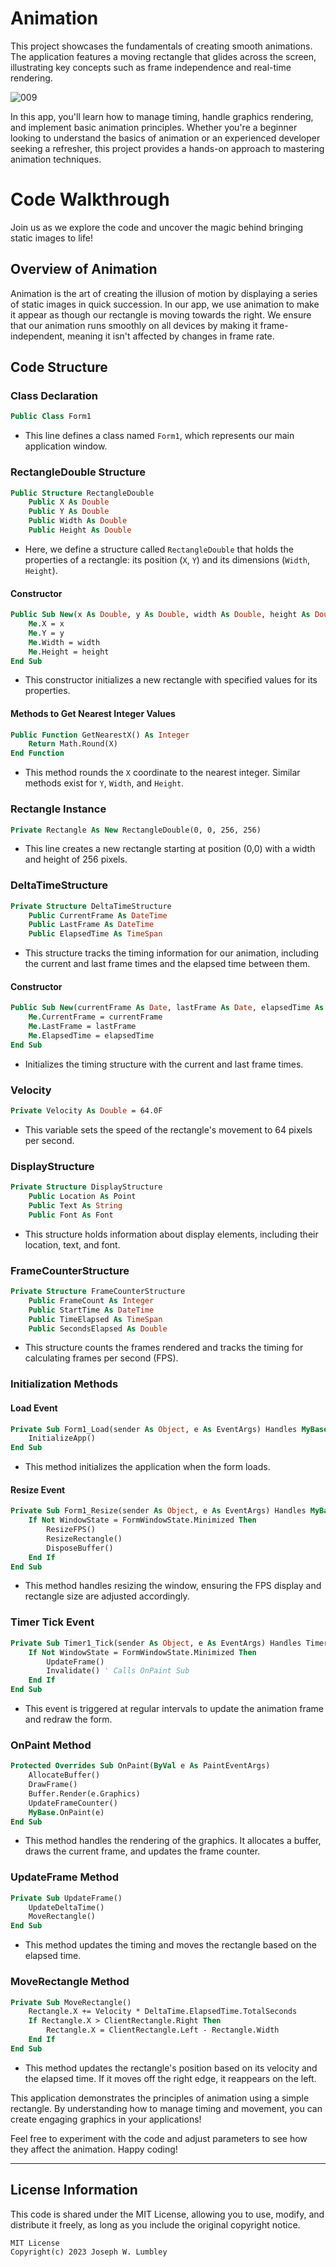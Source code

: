 # Animation
This project showcases the fundamentals of creating smooth animations. The application features a moving rectangle that glides across the screen, illustrating key concepts such as frame independence and real-time rendering.




![009](https://github.com/user-attachments/assets/de7d6624-896d-4641-8c71-af121ecee5ff)



In this app, you'll learn how to manage timing, handle graphics rendering, and implement basic animation principles. Whether you're a beginner looking to understand the basics of animation or an experienced developer seeking a refresher, this project provides a hands-on approach to mastering animation techniques.



# Code Walkthrough

Join us as we explore the code and uncover the magic behind bringing static images to life!

## Overview of Animation

Animation is the art of creating the illusion of motion by displaying a series of static images in quick succession. In our app, we use animation to make it appear as though our rectangle is moving towards the right. We ensure that our animation runs smoothly on all devices by making it frame-independent, meaning it isn't affected by changes in frame rate.

## Code Structure

### Class Declaration

```vb
Public Class Form1
```
- This line defines a class named `Form1`, which represents our main application window.

### RectangleDouble Structure

```vb
Public Structure RectangleDouble
    Public X As Double
    Public Y As Double
    Public Width As Double
    Public Height As Double
```
- Here, we define a structure called `RectangleDouble` that holds the properties of a rectangle: its position (`X`, `Y`) and its dimensions (`Width`, `Height`).

#### Constructor

```vb
Public Sub New(x As Double, y As Double, width As Double, height As Double)
    Me.X = x
    Me.Y = y
    Me.Width = width
    Me.Height = height
End Sub
```
- This constructor initializes a new rectangle with specified values for its properties.

#### Methods to Get Nearest Integer Values

```vb
Public Function GetNearestX() As Integer
    Return Math.Round(X)
End Function
```
- This method rounds the `X` coordinate to the nearest integer. Similar methods exist for `Y`, `Width`, and `Height`.

### Rectangle Instance

```vb
Private Rectangle As New RectangleDouble(0, 0, 256, 256)
```
- This line creates a new rectangle starting at position (0,0) with a width and height of 256 pixels.

### DeltaTimeStructure

```vb
Private Structure DeltaTimeStructure
    Public CurrentFrame As DateTime
    Public LastFrame As DateTime
    Public ElapsedTime As TimeSpan
```
- This structure tracks the timing information for our animation, including the current and last frame times and the elapsed time between them.

#### Constructor

```vb
Public Sub New(currentFrame As Date, lastFrame As Date, elapsedTime As TimeSpan)
    Me.CurrentFrame = currentFrame
    Me.LastFrame = lastFrame
    Me.ElapsedTime = elapsedTime
End Sub
```
- Initializes the timing structure with the current and last frame times.

### Velocity

```vb
Private Velocity As Double = 64.0F
```
- This variable sets the speed of the rectangle's movement to 64 pixels per second.

### DisplayStructure

```vb
Private Structure DisplayStructure
    Public Location As Point
    Public Text As String
    Public Font As Font
```
- This structure holds information about display elements, including their location, text, and font.

### FrameCounterStructure

```vb
Private Structure FrameCounterStructure
    Public FrameCount As Integer
    Public StartTime As DateTime
    Public TimeElapsed As TimeSpan
    Public SecondsElapsed As Double
```
- This structure counts the frames rendered and tracks the timing for calculating frames per second (FPS).

### Initialization Methods

#### Load Event

```vb
Private Sub Form1_Load(sender As Object, e As EventArgs) Handles MyBase.Load
    InitializeApp()
End Sub
```
- This method initializes the application when the form loads.

#### Resize Event

```vb
Private Sub Form1_Resize(sender As Object, e As EventArgs) Handles MyBase.Resize
    If Not WindowState = FormWindowState.Minimized Then
        ResizeFPS()
        ResizeRectangle()
        DisposeBuffer()
    End If
End Sub
```
- This method handles resizing the window, ensuring the FPS display and rectangle size are adjusted accordingly.

### Timer Tick Event

```vb
Private Sub Timer1_Tick(sender As Object, e As EventArgs) Handles Timer1.Tick
    If Not WindowState = FormWindowState.Minimized Then
        UpdateFrame()
        Invalidate() ' Calls OnPaint Sub
    End If
End Sub
```
- This event is triggered at regular intervals to update the animation frame and redraw the form.

### OnPaint Method

```vb
Protected Overrides Sub OnPaint(ByVal e As PaintEventArgs)
    AllocateBuffer()
    DrawFrame()
    Buffer.Render(e.Graphics)
    UpdateFrameCounter()
    MyBase.OnPaint(e)
End Sub
```
- This method handles the rendering of the graphics. It allocates a buffer, draws the current frame, and updates the frame counter.

### UpdateFrame Method

```vb
Private Sub UpdateFrame()
    UpdateDeltaTime()
    MoveRectangle()
End Sub
```
- This method updates the timing and moves the rectangle based on the elapsed time.

### MoveRectangle Method

```vb
Private Sub MoveRectangle()
    Rectangle.X += Velocity * DeltaTime.ElapsedTime.TotalSeconds
    If Rectangle.X > ClientRectangle.Right Then
        Rectangle.X = ClientRectangle.Left - Rectangle.Width
    End If
End Sub
```
- This method updates the rectangle's position based on its velocity and the elapsed time. If it moves off the right edge, it reappears on the left.






This application demonstrates the principles of animation using a simple rectangle. By understanding how to manage timing and movement, you can create engaging graphics in your applications!

Feel free to experiment with the code and adjust parameters to see how they affect the animation. Happy coding!


---





## License Information

This code is shared under the MIT License, allowing you to use, modify, and distribute it freely, as long as you include the original copyright notice.

```plaintext
MIT License
Copyright(c) 2023 Joseph W. Lumbley
```

